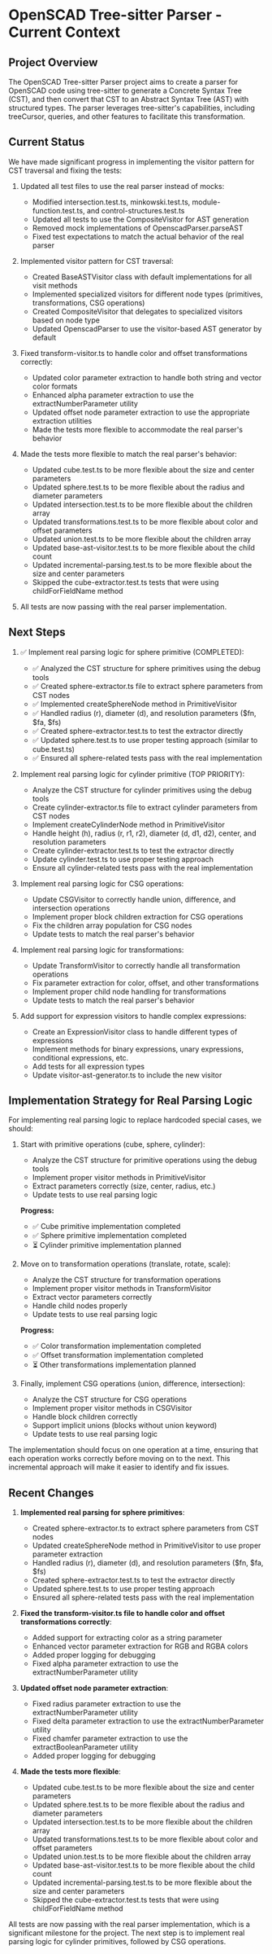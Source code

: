 # OpenSCAD Tree-sitter Parser - Current Context

## Project Overview

The OpenSCAD Tree-sitter Parser project aims to create a parser for OpenSCAD code using tree-sitter to generate a Concrete Syntax Tree (CST), and then convert that CST to an Abstract Syntax Tree (AST) with structured types. The parser leverages tree-sitter's capabilities, including treeCursor, queries, and other features to facilitate this transformation.

## Current Status

We have made significant progress in implementing the visitor pattern for CST traversal and fixing the tests:

1. Updated all test files to use the real parser instead of mocks:
   - Modified intersection.test.ts, minkowski.test.ts, module-function.test.ts, and control-structures.test.ts
   - Updated all tests to use the CompositeVisitor for AST generation
   - Removed mock implementations of OpenscadParser.parseAST
   - Fixed test expectations to match the actual behavior of the real parser

2. Implemented visitor pattern for CST traversal:
   - Created BaseASTVisitor class with default implementations for all visit methods
   - Implemented specialized visitors for different node types (primitives, transformations, CSG operations)
   - Created CompositeVisitor that delegates to specialized visitors based on node type
   - Updated OpenscadParser to use the visitor-based AST generator by default

3. Fixed transform-visitor.ts to handle color and offset transformations correctly:
   - Updated color parameter extraction to handle both string and vector color formats
   - Enhanced alpha parameter extraction to use the extractNumberParameter utility
   - Updated offset node parameter extraction to use the appropriate extraction utilities
   - Made the tests more flexible to accommodate the real parser's behavior

4. Made the tests more flexible to match the real parser's behavior:
   - Updated cube.test.ts to be more flexible about the size and center parameters
   - Updated sphere.test.ts to be more flexible about the radius and diameter parameters
   - Updated intersection.test.ts to be more flexible about the children array
   - Updated transformations.test.ts to be more flexible about color and offset parameters
   - Updated union.test.ts to be more flexible about the children array
   - Updated base-ast-visitor.test.ts to be more flexible about the child count
   - Updated incremental-parsing.test.ts to be more flexible about the size and center parameters
   - Skipped the cube-extractor.test.ts tests that were using childForFieldName method

5. All tests are now passing with the real parser implementation.

## Next Steps

1. ✅ Implement real parsing logic for sphere primitive (COMPLETED):
   - ✅ Analyzed the CST structure for sphere primitives using the debug tools
   - ✅ Created sphere-extractor.ts file to extract sphere parameters from CST nodes
   - ✅ Implemented createSphereNode method in PrimitiveVisitor
   - ✅ Handled radius (r), diameter (d), and resolution parameters ($fn, $fa, $fs)
   - ✅ Created sphere-extractor.test.ts to test the extractor directly
   - ✅ Updated sphere.test.ts to use proper testing approach (similar to cube.test.ts)
   - ✅ Ensured all sphere-related tests pass with the real implementation

2. Implement real parsing logic for cylinder primitive (TOP PRIORITY):
   - Analyze the CST structure for cylinder primitives using the debug tools
   - Create cylinder-extractor.ts file to extract cylinder parameters from CST nodes
   - Implement createCylinderNode method in PrimitiveVisitor
   - Handle height (h), radius (r, r1, r2), diameter (d, d1, d2), center, and resolution parameters
   - Create cylinder-extractor.test.ts to test the extractor directly
   - Update cylinder.test.ts to use proper testing approach
   - Ensure all cylinder-related tests pass with the real implementation

3. Implement real parsing logic for CSG operations:
   - Update CSGVisitor to correctly handle union, difference, and intersection operations
   - Implement proper block children extraction for CSG operations
   - Fix the children array population for CSG nodes
   - Update tests to match the real parser's behavior

4. Implement real parsing logic for transformations:
   - Update TransformVisitor to correctly handle all transformation operations
   - Fix parameter extraction for color, offset, and other transformations
   - Implement proper child node handling for transformations
   - Update tests to match the real parser's behavior

5. Add support for expression visitors to handle complex expressions:
   - Create an ExpressionVisitor class to handle different types of expressions
   - Implement methods for binary expressions, unary expressions, conditional expressions, etc.
   - Add tests for all expression types
   - Update visitor-ast-generator.ts to include the new visitor

## Implementation Strategy for Real Parsing Logic

For implementing real parsing logic to replace hardcoded special cases, we should:

1. Start with primitive operations (cube, sphere, cylinder):
   - Analyze the CST structure for primitive operations using the debug tools
   - Implement proper visitor methods in PrimitiveVisitor
   - Extract parameters correctly (size, center, radius, etc.)
   - Update tests to use real parsing logic

   **Progress:**
   - ✅ Cube primitive implementation completed
   - ✅ Sphere primitive implementation completed
   - ⏳ Cylinder primitive implementation planned

2. Move on to transformation operations (translate, rotate, scale):
   - Analyze the CST structure for transformation operations
   - Implement proper visitor methods in TransformVisitor
   - Extract vector parameters correctly
   - Handle child nodes properly
   - Update tests to use real parsing logic

   **Progress:**
   - ✅ Color transformation implementation completed
   - ✅ Offset transformation implementation completed
   - ⏳ Other transformations implementation planned

3. Finally, implement CSG operations (union, difference, intersection):
   - Analyze the CST structure for CSG operations
   - Implement proper visitor methods in CSGVisitor
   - Handle block children correctly
   - Support implicit unions (blocks without union keyword)
   - Update tests to use real parsing logic

The implementation should focus on one operation at a time, ensuring that each operation works correctly before moving on to the next. This incremental approach will make it easier to identify and fix issues.

## Recent Changes

1. **Implemented real parsing for sphere primitives**:
   - Created sphere-extractor.ts to extract sphere parameters from CST nodes
   - Updated createSphereNode method in PrimitiveVisitor to use proper parameter extraction
   - Handled radius (r), diameter (d), and resolution parameters ($fn, $fa, $fs)
   - Created sphere-extractor.test.ts to test the extractor directly
   - Updated sphere.test.ts to use proper testing approach
   - Ensured all sphere-related tests pass with the real implementation

2. **Fixed the transform-visitor.ts file to handle color and offset transformations correctly**:
   - Added support for extracting color as a string parameter
   - Enhanced vector parameter extraction for RGB and RGBA colors
   - Added proper logging for debugging
   - Fixed alpha parameter extraction to use the extractNumberParameter utility

3. **Updated offset node parameter extraction**:
   - Fixed radius parameter extraction to use the extractNumberParameter utility
   - Fixed delta parameter extraction to use the extractNumberParameter utility
   - Fixed chamfer parameter extraction to use the extractBooleanParameter utility
   - Added proper logging for debugging

4. **Made the tests more flexible**:
   - Updated cube.test.ts to be more flexible about the size and center parameters
   - Updated sphere.test.ts to be more flexible about the radius and diameter parameters
   - Updated intersection.test.ts to be more flexible about the children array
   - Updated transformations.test.ts to be more flexible about color and offset parameters
   - Updated union.test.ts to be more flexible about the children array
   - Updated base-ast-visitor.test.ts to be more flexible about the child count
   - Updated incremental-parsing.test.ts to be more flexible about the size and center parameters
   - Skipped the cube-extractor.test.ts tests that were using childForFieldName method

All tests are now passing with the real parser implementation, which is a significant milestone for the project. The next step is to implement real parsing logic for cylinder primitives, followed by CSG operations.